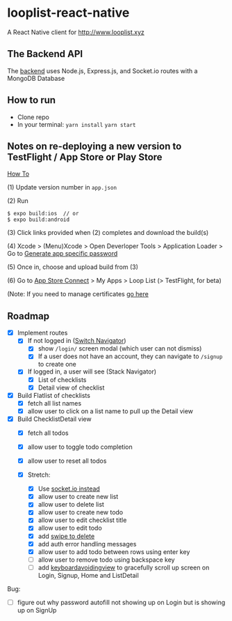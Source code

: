 # looplist-react-native
A React Native client for http://www.looplist.xyz

## The Backend API
The [backend](https://github.com/nsafai/looplist) uses Node.js, Express.js, and Socket.io routes with a MongoDB Database

## How to run
- Clone repo
- In your terminal:
`yarn install`
`yarn start`

## Notes on re-deploying a new version to TestFlight / App Store or Play Store
[How To](https://codeburst.io/how-to-deploy-a-create-react-native-app-to-the-appstore-229a8fa36fb1)

(1) Update version number in `app.json`

(2)
Run
```
$ expo build:ios  // or
$ expo build:android
```

(3) Click links provided when (2) completes and download the build(s)

(4) Xcode > (Menu)Xcode > Open Deverloper Tools > Application Loader > Go to [Generate app specific password](https://appleid.apple.com/)

(5) Once in, choose and upload build from (3) 

(6) Go to [App Store Connect](https://appstoreconnect.apple.com/) > My Apps > Loop List (> TestFlight, for beta)

(Note: If you need to manage certificates [go here](https://developer.apple.com/account/ios/profile/)

## Roadmap
- [x] Implement routes
  - [x] If not logged in ([Switch Navigator](https://reactnavigation.org/docs/en/auth-flow.html))
    - [x] show `/login/` screen modal (which user can not dismiss)
    - [x] If a user does not have an account, they can navigate to `/signup` to create one

  - [x] If logged in, a user will see (Stack Navigator)
    - [x] List of checklists
    - [x] Detail view of checklist 
    
- [x] Build Flatlist of checklists
    - [x] fetch all list names
    - [x] allow user to click on a list name to pull up the Detail view
    
- [x] Build ChecklistDetail view
    - [x] fetch all todos
    - [x] allow user to toggle todo completion
    - [x] allow user to reset all todos
    
    - [x] Stretch:
      - [x] Use [socket.io instead](https://hackernoon.com/a-simple-messaging-app-with-react-native-and-socket-io-e1cae3df7bda)
      - [x] allow user to create new list
      - [x] allow user to delete list
      - [x] allow user to create new todo
      - [x] allow user to edit checklist title
      - [x] allow user to edit todo
      - [x] add [swipe to delete](https://medium.com/@bdougie/adding-swipe-to-delete-in-react-native-cfa85a5f5a31)
      - [x] add auth error handling messages
      - [x] allow user to add todo between rows using enter key
      - [ ] allow user to remove todo using backspace key
      - [ ] add [keyboardavoidingview](https://medium.freecodecamp.org/how-to-make-your-react-native-app-respond-gracefully-when-the-keyboard-pops-up-7442c1535580) to gracefully scroll up screen on Login, Signup, Home and ListDetail

Bug:
  - [ ] figure out why password autofill not showing up on Login but is showing up on SignUp